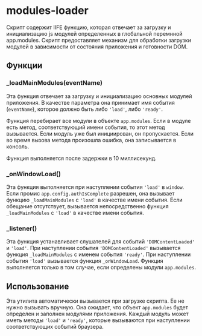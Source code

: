 # modules-loader

Скрипт содержит IIFE функцию, которая отвечает за загрузку и инициализацию js модулей определенных в глобальной перемнной app.modules. Скрипт предоставляет механизм для обработки загрузки модулей в зависимости от состояния приложения и готовности DOM.

## Функции

### \_loadMainModules(eventName)

Эта функция отвечает за загрузку и инициализацию основных модулей приложения. В качестве параметра она принимает имя события (`eventName`), которое должно быть либо `'load'`, либо `'ready'`.

Функция перебирает все модули в объекте `app.modules`. Если в модуле есть метод, соответствующий имени события, то этот метод вызывается. Если модуль уже был инициирован, он пропускается. Если во время вызова метода произошла ошибка, она записывается в консоль.

Функция выполняется после задержки в 10 миллисекунд.

### \_onWindowLoad()

Эта функция выполняется при наступлении события `'load'` в `window`. Если промис `app.config.authIsComplete` разрешен, она вызывает функцию `_loadMainModules` с `'load'` в качестве имени события. Если обещание отсутствует, вызывается непосредственно функция `_loadMainModules` с `'load'` в качестве имени события.

### \_listener()

Эта функция устанавливает слушателей для событий `'DOMContentLoaded'` и `'load'`. При наступлении события `'DOMContentLoaded'` вызывается функция `_loadMainModules` с именем события `'ready'`. При наступлении события `'load'` вызывается функция `_onWindowLoad`.
Функция выполняется только в том случае, если определены модули `app.modules`.

## Использование

Эта утилита автоматически вызывается при загрузке скрипта. Ее не нужно вызывать вручную. Она ожидает, что объект `app.modules` будет определен и заполнен модулями приложения. Каждый модуль может иметь методы `'load'` и `'ready'`, которые вызываются при наступлении соответствующих событий браузера.

